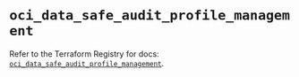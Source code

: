 # `oci_data_safe_audit_profile_management`

Refer to the Terraform Registry for docs: [`oci_data_safe_audit_profile_management`](https://registry.terraform.io/providers/oracle/oci/6.18.0/docs/resources/data_safe_audit_profile_management).
